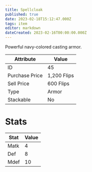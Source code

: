 ```yaml
---
title: Spellcloak
published: true
date: 2023-02-18T15:12:47.000Z
tags: item
editor: markdown
dateCreated: 2023-02-16T00:00:00.000Z
---
```


Powerful navy-colored casting armor.

|Attribute|Value|
|-|-|
|ID|45|
|Purchase Price|1,200 Flips|
|Sell Price|600 Flips|
|Type|Armor|
|Stackable|No|

# Stats
|Stat|Value|
|-|-|
|Matk|4|
|Def|8|
|Mdef|10|
